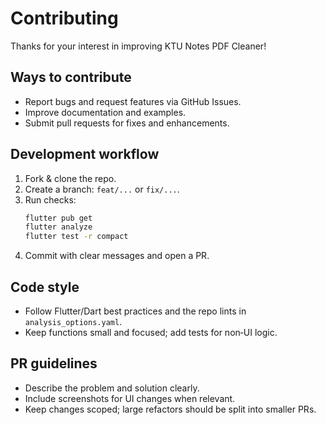 # Contributing

Thanks for your interest in improving KTU Notes PDF Cleaner!

## Ways to contribute

- Report bugs and request features via GitHub Issues.
- Improve documentation and examples.
- Submit pull requests for fixes and enhancements.

## Development workflow

1. Fork & clone the repo.
2. Create a branch: `feat/...` or `fix/...`.
3. Run checks:
   ```bash
   flutter pub get
   flutter analyze
   flutter test -r compact
   ```
4. Commit with clear messages and open a PR.

## Code style

- Follow Flutter/Dart best practices and the repo lints in `analysis_options.yaml`.
- Keep functions small and focused; add tests for non‑UI logic.

## PR guidelines

- Describe the problem and solution clearly.
- Include screenshots for UI changes when relevant.
- Keep changes scoped; large refactors should be split into smaller PRs.
